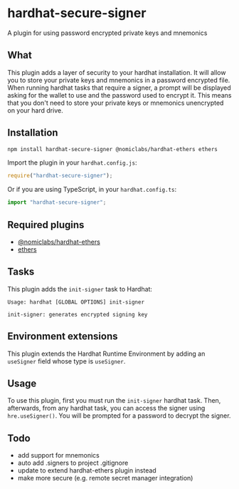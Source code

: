 # hardhat-secure-signer

A plugin for using password encrypted private keys and mnemonics

## What

This plugin adds a layer of security to your hardhat installation. It will allow you to store your private keys and mnemonics in a password encrypted file. 
When running hardhat tasks that require a signer, a prompt will be displayed asking for the wallet to use and the password used to encrypt it.
This means that you don't need to store your private keys or mnemonics unencrypted on your hard drive.

## Installation

```bash
npm install hardhat-secure-signer @nomiclabs/hardhat-ethers ethers
```

Import the plugin in your `hardhat.config.js`:

```js
require("hardhat-secure-signer");
```

Or if you are using TypeScript, in your `hardhat.config.ts`:

```ts
import "hardhat-secure-signer";
```


## Required plugins

- [@nomiclabs/hardhat-ethers](https://hardhat.org/plugins/nomiclabs-hardhat-ethers.html)
- [ethers](https://www.npmjs.com/package/ethers)

## Tasks

This plugin adds the `init-signer` task to Hardhat:
```
Usage: hardhat [GLOBAL OPTIONS] init-signer

init-signer: generates encrypted signing key

```

## Environment extensions

This plugin extends the Hardhat Runtime Environment by adding an `useSigner` field
whose type is `useSigner`.


## Usage

To use this plugin, first you must run the `init-signer` hardhat task. 
Then, afterwards, from any hardhat task, you can access the signer using `hre.useSigner()`.
You will be prompted for a password to decrypt the signer.

## Todo

- add support for mnemonics
- auto add .signers to project .gitignore
- update to extend hardhat-ethers plugin instead
- make more secure (e.g. remote secret manager integration)